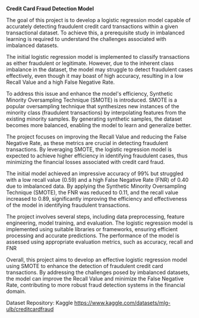 **Credit Card Fraud Detection Model**

The goal of this project is to develop a logistic regression model capable of accurately detecting fraudulent credit card transactions within a given transactional dataset. To achieve this, a prerequisite study in imbalanced learning is required to understand the challenges associated with imbalanced datasets.

The initial logistic regression model is implemented to classify transactions as either fraudulent or legitimate. However, due to the inherent class imbalance in the dataset, the model may struggle to detect fraudulent cases effectively, even though it may boast of high accuracy, resulting in a low Recall Value and a high False Negative Rate.

To address this issue and enhance the model's efficiency, Synthetic Minority Oversampling Technique (SMOTE) is introduced. SMOTE is a popular oversampling technique that synthesizes new instances of the minority class (fraudulent transactions) by interpolating features from the existing minority samples. By generating synthetic samples, the dataset becomes more balanced, enabling the model to learn and generalize better.

The project focuses on improving the Recall Value and reducing the False Negative Rate, as these metrics are crucial in detecting fraudulent transactions. By leveraging SMOTE, the logistic regression model is expected to achieve higher efficiency in identifying fraudulent cases, thus minimizing the financial losses associated with credit card fraud.

The initial model achieved an impressive accuracy of 99% but struggled with a low recall value (0.59) and a high False Negative Rate (FNR) of 0.40 due to imbalanced data. By applying the Synthetic Minority Oversampling Technique (SMOTE), the FNR was reduced to 0.11, and the recall value increased to 0.89, significantly improving the efficiency and effectiveness of the model in identifying fraudulent transactions.

The project involves several steps, including data preprocessing, feature engineering, model training, and evaluation. The logistic regression model is implemented using suitable libraries or frameworks, ensuring efficient processing and accurate predictions. The performance of the model is assessed using appropriate evaluation metrics, such as accuracy, recall and FNR

Overall, this project aims to develop an effective logistic regression model using SMOTE to enhance the detection of fraudulent credit card transactions. By addressing the challenges posed by imbalanced datasets, the model can improve the Recall Value and minimize the False Negative Rate, contributing to more robust fraud detection systems in the financial domain.

Dataset Repository: Kaggle
https://www.kaggle.com/datasets/mlg-ulb/creditcardfraud
